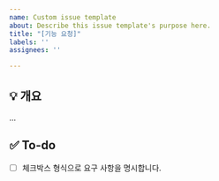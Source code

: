 ```yaml
---
name: Custom issue template
about: Describe this issue template's purpose here.
title: "[기능 요청]"
labels: ''
assignees: ''

---
```


## 💡 개요

...

## ✅ To-do

- [ ] 체크박스 형식으로 요구 사항을 명시합니다.
